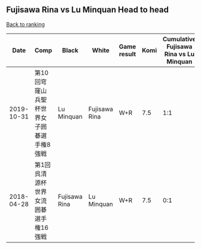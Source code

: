 ## Fujisawa Rina vs Lu Minquan Head to head

[Back to ranking](../../index.md)




| **Date** | **Comp** | **Black** | **White** | **Game result** | **Komi** | **Cumulative Fujisawa Rina vs Lu Minquan** | **Fujisawa Rina streak** | **Lu Minquan streak** | 
| --- | --- | --- | --- | --- | --- | --- | --- | --- |
| 2019-10-31 | 第10回穹窿山兵聖杯世界女子囲碁選手権8強戦 | Lu Minquan | Fujisawa Rina | W+R | 7.5 | 1:1 | 1 | 0 | 
| 2018-04-28 | 第1回呉清源杯世界女流囲碁選手権16強戦 | Fujisawa Rina | Lu Minquan | W+R | 7.5 | 0:1 | 0 | 1 |




